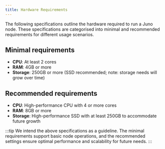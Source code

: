 ```yaml
---
title: Hardware Requirements
---
```


The following specifications outline the hardware required to run a Juno node. These specifications are categorised into minimal and recommended requirements for different usage scenarios.

## Minimal requirements

- **CPU**: At least 2 cores
- **RAM**: 4GB or more
- **Storage**: 250GB or more (SSD recommended; note: storage needs will grow over time)

## Recommended requirements

- **CPU**: High-performance CPU with 4 or more cores
- **RAM**: 8GB or more
- **Storage**: High-performance SSD with at least 250GB to accommodate future growth

:::tip
We intend the above specifications as a guideline. The minimal requirements support basic node operations, and the recommended settings ensure optimal performance and scalability for future needs.
:::
